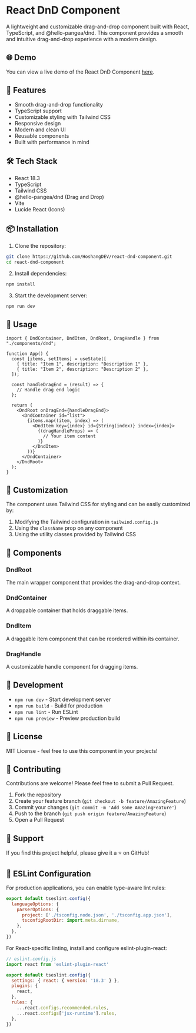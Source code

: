 # React DnD Component

A lightweight and customizable drag-and-drop component built with React, TypeScript, and @hello-pangea/dnd. This component provides a smooth and intuitive drag-and-drop experience with a modern design.

## 🌐 Demo 
You can view a live demo of the React DnD Component [here](https://react-dnd-component.vercel.app).


## 🚀 Features

- Smooth drag-and-drop functionality
- TypeScript support
- Customizable styling with Tailwind CSS
- Responsive design
- Modern and clean UI
- Reusable components
- Built with performance in mind

## 🛠️ Tech Stack

- React 18.3
- TypeScript
- Tailwind CSS
- @hello-pangea/dnd (Drag and Drop)
- Vite
- Lucide React (Icons)

## 📦 Installation

1. Clone the repository:
```bash
git clone https://github.com/HoshangDEV/react-dnd-component.git
cd react-dnd-component
```

2. Install dependencies:
```bash
npm install
```

3. Start the development server:
```bash
npm run dev
```

## 🔨 Usage

```tsx
import { DndContainer, DndItem, DndRoot, DragHandle } from "./components/dnd";

function App() {
  const [items, setItems] = useState([
    { title: "Item 1", description: "Description 1" },
    { title: "Item 2", description: "Description 2" },
  ]);

  const handleDragEnd = (result) => {
    // Handle drag end logic
  };

  return (
    <DndRoot onDragEnd={handleDragEnd}>
      <DndContainer id="list">
        {items.map((item, index) => (
          <DndItem key={index} id={String(index)} index={index}>
            {(dragHandleProps) => (
              // Your item content
            )}
          </DndItem>
        ))}
      </DndContainer>
    </DndRoot>
  );
}
```

## 🎨 Customization

The component uses Tailwind CSS for styling and can be easily customized by:

1. Modifying the Tailwind configuration in `tailwind.config.js`
2. Using the `className` prop on any component
3. Using the utility classes provided by Tailwind CSS

## 📝 Components

### DndRoot
The main wrapper component that provides the drag-and-drop context.

### DndContainer
A droppable container that holds draggable items.

### DndItem
A draggable item component that can be reordered within its container.

### DragHandle
A customizable handle component for dragging items.

## 🧪 Development

- `npm run dev` - Start development server
- `npm run build` - Build for production
- `npm run lint` - Run ESLint
- `npm run preview` - Preview production build

## 📄 License

MIT License - feel free to use this component in your projects!

## 🤝 Contributing

Contributions are welcome! Please feel free to submit a Pull Request.

1. Fork the repository
2. Create your feature branch (`git checkout -b feature/AmazingFeature`)
3. Commit your changes (`git commit -m 'Add some AmazingFeature'`)
4. Push to the branch (`git push origin feature/AmazingFeature`)
5. Open a Pull Request

## 💖 Support

If you find this project helpful, please give it a ⭐️ on GitHub!

## 🔧 ESLint Configuration

For production applications, you can enable type-aware lint rules:

```js
export default tseslint.config({
  languageOptions: {
    parserOptions: {
      project: ['./tsconfig.node.json', './tsconfig.app.json'],
      tsconfigRootDir: import.meta.dirname,
    },
  },
})
```

For React-specific linting, install and configure eslint-plugin-react:

```js
// eslint.config.js
import react from 'eslint-plugin-react'

export default tseslint.config({
  settings: { react: { version: '18.3' } },
  plugins: {
    react,
  },
  rules: {
    ...react.configs.recommended.rules,
    ...react.configs['jsx-runtime'].rules,
  },
})
```
